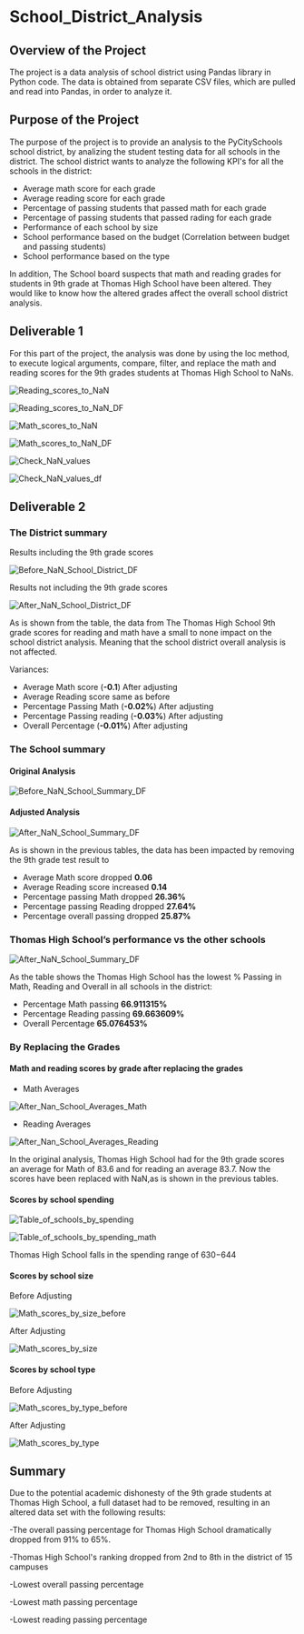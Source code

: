 # School_District_Analysis

## Overview of the Project

The project is a data analysis of school district using Pandas library in Python code. The data is obtained from separate CSV files, which are pulled and read into Pandas, in order to analyze it.


## Purpose of the Project

The purpose of the project is to provide an analysis to the PyCitySchools school district, by analizing the student testing data for all schools in the district. The school district wants to analyze the following KPI's for all the schools in the district:

- Average math score for each grade
- Average reading score for each grade
- Percentage of passing students that passed math for each grade
- Percentage of passing students that passed rading for each grade
- Performance of each school by size
- School performance based on the budget (Correlation between budget and passing students)
- School performance based on the type

In addition, The School board suspects that math and reading grades for students in 9th grade at Thomas High School have been altered. They would like to know how the altered grades affect the overall school district analysis.


## Deliverable 1 

For this part of the project, the analysis was done by using the loc method, to execute logical arguments, compare, filter, and replace the math and reading scores for the 9th grades students at Thomas High School to NaNs.

![Reading_scores_to_NaN](https://user-images.githubusercontent.com/98929742/158083052-7bc6d348-362a-4d1a-abfa-09976924dfd6.JPG)


![Reading_scores_to_NaN_DF](https://user-images.githubusercontent.com/98929742/158083055-19b8243d-8755-4b5e-9a7b-b6ffd6547e91.JPG)


![Math_scores_to_NaN](https://user-images.githubusercontent.com/98929742/158083071-1f72604e-fe2e-468c-bba6-a0cf9dc4c351.JPG)


![Math_scores_to_NaN_DF](https://user-images.githubusercontent.com/98929742/158083074-483b69af-fd81-4097-b82c-216d3ad4f21d.JPG)


![Check_NaN_values](https://user-images.githubusercontent.com/98929742/158083080-fd87e426-2018-4295-bfb0-eccc34470f85.JPG)


![Check_NaN_values_df](https://user-images.githubusercontent.com/98929742/158083087-776af1ac-79d7-420a-9d4e-215a989b4682.JPG)


## Deliverable 2


### The District summary

Results including the 9th grade scores

![Before_NaN_School_District_DF](https://user-images.githubusercontent.com/98929742/158087790-f0660e96-0193-4861-ad88-b554cab30642.JPG)


Results not including the 9th grade scores

![After_NaN_School_District_DF](https://user-images.githubusercontent.com/98929742/158087825-2926489e-37f6-4e81-bd0e-ae1cd5a11103.JPG)

As is shown from the table, the data from The Thomas High School 9th grade scores for reading and math have a small to none impact on the school district analysis. Meaning that the school district overall analysis is not affected.

Variances:

- Average Math score (**-0.1**) After adjusting
- Average Reading score same as before
- Percentage Passing Math (**-0.02%**) After adjusting
- Percentage Passing reading (**-0.03%**) After adjusting
- Overall Percentage (**-0.01%**) After adjusting


### The School summary


#### Original Analysis

![Before_NaN_School_Summary_DF](https://user-images.githubusercontent.com/98929742/158089519-57b55cb3-7827-45c2-871e-a1600c836ca8.JPG)


#### Adjusted Analysis

![After_NaN_School_Summary_DF](https://user-images.githubusercontent.com/98929742/158091145-f04c84ca-1e09-494b-9a10-f24286074a0d.JPG)


As is shown in the previous tables, the data has been impacted by removing the 9th grade test result to

- Average Math score dropped **0.06**
- Average Reading score increased **0.14**
- Percentage passing Math dropped **26.36%**
- Percentage passing Reading dropped **27.64%**
- Percentage overall passing dropped **25.87%**


### Thomas High School’s performance vs the other schools

![After_NaN_School_Summary_DF](https://user-images.githubusercontent.com/98929742/158091145-f04c84ca-1e09-494b-9a10-f24286074a0d.JPG)

As the table shows the Thomas High School has the lowest % Passing in Math, Reading and Overall in all schools in the district:

- Percentage Math passing **66.911315%**
- Percentage Reading passing **69.663609%**
- Overall Percentage **65.076453%**


### By Replacing the Grades


#### Math and reading scores by grade after replacing the grades

- Math Averages

![After_Nan_School_Averages_Math](https://user-images.githubusercontent.com/98929742/158095358-f49d7407-6efc-4646-81c6-76fda529d54b.JPG)


- Reading Averages

![After_Nan_School_Averages_Reading](https://user-images.githubusercontent.com/98929742/158095349-e7ec5e15-d099-44ed-8698-c147cf519e38.JPG) 

In the original analysis, Thomas High School had  for the 9th grade scores an average for Math of 83.6  and for reading an average 83.7. Now the scores have been replaced with NaN,as is shown in the previous tables.


#### Scores by school spending

![Table_of_schools_by_spending](https://user-images.githubusercontent.com/98929742/158096181-b2159e00-25d3-47d1-bf32-b929628fe9d2.JPG)

![Table_of_schools_by_spending_math](https://user-images.githubusercontent.com/98929742/158096190-7c22daf3-d6fe-47f1-9b93-eb23c4d5c40e.JPG)

Thomas High School falls in the spending range of $630-$644


####  Scores by school size

Before Adjusting

![Math_scores_by_size_before](https://user-images.githubusercontent.com/98929742/158096722-a5d629de-54cc-4fbf-9fd3-b333bacb1b58.JPG)

After Adjusting

![Math_scores_by_size](https://user-images.githubusercontent.com/98929742/158096737-3c67b067-174a-4044-8333-4a8807d4a88e.JPG)



#### Scores by school type

Before Adjusting

![Math_scores_by_type_before](https://user-images.githubusercontent.com/98929742/158096753-6a09b912-6620-4262-b8fb-2b3d9c62ed83.JPG)

After Adjusting

![Math_scores_by_type](https://user-images.githubusercontent.com/98929742/158096854-6a5ec67c-3d5e-450f-9ab5-04a0d2d8c90e.JPG)



## Summary

Due to the potential academic dishonesty of the 9th grade students at Thomas High School, a full dataset had to be removed, resulting in an altered data set with the following results:

-The overall passing percentage for Thomas High School dramatically dropped from 91% to 65%.

-Thomas High School's ranking dropped from 2nd to 8th in the district of 15 campuses

-Lowest overall passing percentage

-Lowest math passing percentage

-Lowest reading passing percentage


